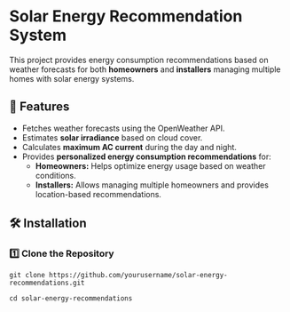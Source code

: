 # Solar Energy Recommendation System

This project provides energy consumption recommendations based on weather forecasts for both **homeowners** and **installers** managing multiple homes with solar energy systems.

## 📌 Features
- Fetches weather forecasts using the OpenWeather API.
- Estimates **solar irradiance** based on cloud cover.
- Calculates **maximum AC current** during the day and night.
- Provides **personalized energy consumption recommendations** for:
  - **Homeowners:** Helps optimize energy usage based on weather conditions.
  - **Installers:** Allows managing multiple homeowners and provides location-based recommendations.

## 🛠 Installation

### 1️⃣ Clone the Repository
```
git clone https://github.com/yourusername/solar-energy-recommendations.git
```
```
cd solar-energy-recommendations
```
